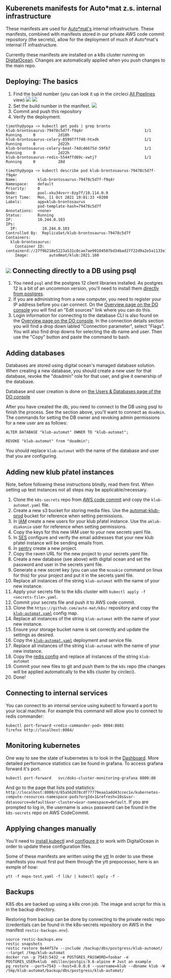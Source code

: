 Kuberenets manifests for Auto*mat z.s. internal infrastructure
-------------------------------------------------------------------

These manifests are used for [Auto*mat's](https://auto-mat.cz/) internal infrastructure. These manifests, combined with manifests stored in our private AWS code commit repository (the secrets), allow for the deployment of much of Auto*mat's internal IT infrastructure.

Currently these manifests are installed on a k8s cluster running on [DigitalOcean](https://cloud.digitalocean.com/projects?i=99d236). Changes are automatically applied when you push changes to the main repo.

Deploying: The basics
---------------------

1. Find the build number (you can look it up in the circleci [All Pipelines](https://app.circleci.com/pipelines/github/auto-mat) view)
![](docs/img/s1.png)
![](docs/img/s2.png)
2. Set the build number in the manifest.
![](docs/img/s3.png)
3. Commit and push this repository
4. Verify the deployment.
```
timothy@yoga ~> kubectl get pods | grep bronto
klub-brontosaurus-79478c5d7f-f9q4r                           1/1     Running     0          2d18h
klub-brontosaurus-celery-8599fff748-htxdk                    1/1     Running     0          2d22h
klub-brontosaurus-celery-beat-74dc46675d-59fb7               1/1     Running     0          2d22h
klub-brontosaurus-redis-5544ffd69c-vwtj7                     1/1     Running     0          28d
```

```
timothy@yoga ~> kubectl describe pod klub-brontosaurus-79478c5d7f-f9q4r
Name:         klub-brontosaurus-79478c5d7f-f9q4r
Namespace:    default
Priority:     0
Node:         pool-xku34vorr-8zp7f/10.114.0.9
Start Time:   Mon, 11 Oct 2021 19:01:33 +0200
Labels:       app=klub-brontosaurus
              pod-template-hash=79478c5d7f
Annotations:  <none>
Status:       Running
IP:           10.244.0.103
IPs:
  IP:           10.244.0.103
Controlled By:  ReplicaSet/klub-brontosaurus-79478c5d7f
Containers:
  klub-brontosaurus:
    Container ID:  containerd://27f9b218e5223a531c0cae7ae90104507bd34bad27f22d9a2e5a1133e1ada05d
    Image:         auto0mat/klub:2021.160
```

![](docs/img/s4.png)
Connecting directly to a DB using psql
------------------------------------

1. You need `psql` and the postgres 12 client libraries installed. As postgres 12 is a bit of an uncommon version, you'll need to install them  [directly from postgres](https://computingforgeeks.com/install-postgresql-12-on-ubuntu/).
2. If you are administring from a new computer, you need to register your IP address before you can connect. On the [Overview page on the DO console](https://cloud.digitalocean.com/databases/db-postgresql-fra1-18178/users?i=99d236) you will find an "Edit sources" link where you can do this.
3. Login information for connecting to the database CLI is also found on the [Overview page on the DO console](https://cloud.digitalocean.com/databases/db-postgresql-fra1-18178/users?i=99d236). In the connection details section you will find a drop down labled "Connection parameter", select "Flags". You will also find drop downs for selecting the db name and user. Then use the "Copy" button and paste the command to bash. 

Adding databases
----------------

Databases are stored using digital ocean's managed database solution. When creating a new database, you should create a new user for that database, revoke the "doadmin" role for that user, and give it ownership of the database.

Database and user creation is done on [the Users & Databases page of the DO console](https://cloud.digitalocean.com/databases/db-postgresql-fra1-18178/users?i=99d236)

After you have created the db, you need to connect to the DB using psql to finish the process. See the section above, you'll want to connect as `doadmin`. The commands for setting the DB owner and revoking admin permissions for a new user are as follows:

`ALTER DATABASE "klub-automat" OWNER TO "klub-automat";`

`REVOKE "klub-automat" from "doadmin";`

You should replace `klub-automat` with the name of the database and user that you are configuring.

Adding new klub přatel instances
--------------------------------

Note, before following these instructions blindly, read them first. When setting up test instances not all steps may be applicable/necessary.

1. Clone the `k8s-secrets` repo from [AWS code commit](https://eu-west-1.console.aws.amazon.com/codesuite/codecommit/repositories/k8s-secrets/browse/refs/heads/master/--/manifests?region=eu-west-1) and copy the `klub-automat.yaml` file.
2. Create a new s3 bucket for storing media files. Use the [automat-klub-prod](https://s3.console.aws.amazon.com/s3/buckets/automat-klub-prod?region=eu-west-1&tab=objects) bucket for reference when setting permissions.
3. In [IAM](https://console.aws.amazon.com/iam/home?region=eu-west-1#/users/Heroku-diakonie) create a new users for your klub přatel instance. Use the `aklub-diakonie` user for reference when setting permissions.
4. Copy the keys for this new IAM user to your new secrets yaml file.
5. In [SES](https://eu-west-1.console.aws.amazon.com/ses/home?region=eu-west-1#verified-senders-email:) configure and verify the email addresses that your new klub přatel instance will be sending emails from.
6. In [sentry](https://sentry.io/organizations/automat-zs/projects/) create a new project.
7. Copy the raven URL for the new project to your secrets yaml file.
8. Create a new database (see above) with digital ocean and set the password and user in the secrets yaml file.
9. Generate a new secret key (you can use the `mcookie` command on linux for this) for your project and put it in the secrets yaml file.
10. Replace all instances of the string `klub-automat` with the name of your new instance.
11. Apply your secrets file to the k8s cluster with `kubectl apply -f <secrets-file>.yaml`.
12. Commit your secrets file and push it to AWS code commit.
13. Clone the `https://github.com/auto-mat/k8s/` repository and copy the [`klub-automat.yaml`](https://github.com/auto-mat/k8s/blob/master/manifests/config-maps/klub-automat.yaml) config map.
14. Replace all instances of the string `klub-automat` with the name of your new instance.
15. Ensure your storage bucket name is set correctly and update the settings as desired.
16. Copy the [`klub-automat.yaml`](https://github.com/auto-mat/k8s/blob/master/manifests/klub-automat.yaml) deployment and service file.
17. Replace all instances of the string `klub-automat` with the name of your new instance.
18. Copy the [redis config](https://github.com/auto-mat/k8s/blob/master/manifests/config-maps/klub-automat-redis-config.yaml) and replace all instances of the string `klub-automat`
19. Commit your new files to git and push them to the `k8s` repo (the changes will be applied automatically to the k8s cluster by circleci).
20. Done!

Connecting to internal services
-------------------------------------

You can connect to an internal service using kubectl to forward a port to your local machine. For example this command will allow you to connect to redis commander:

```
kubectl port-forward <redis-commander-pod> 8084:8081
firefox http://localhost:8084/
```

Monitoring kubernetes
-------------------------

One way to see the state of kubernetes is to look in the [Dashboard](https://cloud.digitalocean.com/kubernetes/clusters/008342a2-fd75-46c7-b5dc-a84ed93f9a3e/db/99d23692-3f06-4cb4-a133-813c52e0e3ba/#/overview?namespace=_all). More detailed performance statistics can be found in grafana. To access grafana forward it's port.

```
kubectl port-forward   svc/doks-cluster-monitoring-grafana 8000:80
```

And go to the page that lists pod statistics: `http://localhost:8000/d/85a562078cdf77779eaa1add43ccec1e/kubernetes-compute-resources-namespace-pods?orgId=1&refresh=10s&var-datasource=default&var-cluster=&var-namespace=default`. If you are prompted to log in, the username is `admin` password can be found in the `k8s-secrets` repo on AWS CodeCommit.


Applying changes manually
------------------------------

You'll need to [install kubectl](https://kubernetes.io/docs/tasks/tools/install-kubectl/) and [configure it](https://www.digitalocean.com/docs/kubernetes/how-to/connect-to-cluster/) to work with DigitalOcean in order to update these configuration files.

Some of these manifests are written using the [ytt](https://get-ytt.io/) In order to use these manifests you must first put them through the ytt prepocessor, here is an exmple of how:

`ytt -f mapa-test.yaml -f lib/ | kubectl apply -f -`

Backups
--------

K8S dbs are backed up using a k8s cron job. The image and script for this is in the backup directory.

Restoring from backup can be done by connecting to the private restic repo (credentials can be found in the k8s-secrets repository on AWS in the manifest `restic-backups.env`).

```
source restic-backups.env
restic snapshots
restic restore 0e44f57e --include /backup/dbs/postgress/klub-automat/ --target /tmp/klub-automat
docker run -p 7543:5432 -e POSTGRES_PASSWORD=foobar -e POSTGRES_USER=klub  mdillon/postgis:9.6-alpine # Just an example
pg_restore --port=7543 --host=0.0.0.0 --username=klub --dbname klub -W /tmp/klub-automat/backup/dbs/postgress/klub-automat/
```


